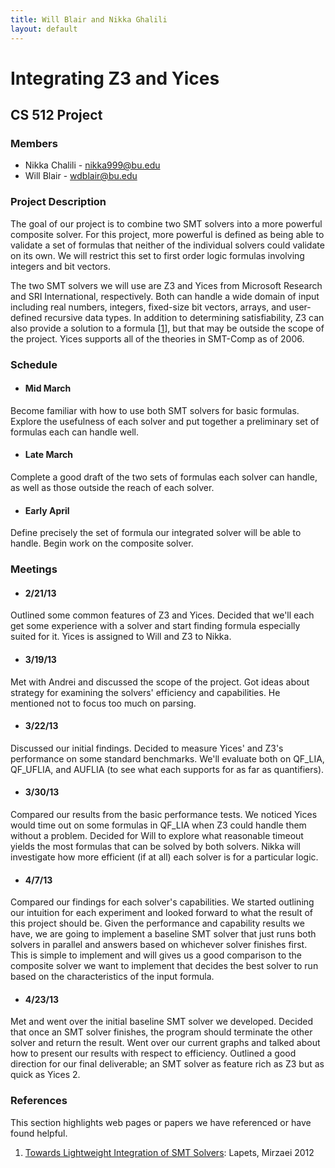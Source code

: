 ```yaml
---
title: Will Blair and Nikka Ghalili
layout: default
---
```


# Integrating Z3 and Yices 
## CS 512 Project

### Members

* Nikka Chalili - nikka999@bu.edu
* Will Blair - wdblair@bu.edu

### Project Description

The goal of our project is to combine two SMT solvers into a more powerful composite
solver. For this project, more powerful is defined as being able to validate a set of formulas that neither
of the individual solvers could validate on its own. We will restrict this set to first order logic formulas
involving integers and bit vectors.


The two SMT solvers we will use are Z3 and Yices from Microsoft Research and SRI International, respectively.
Both can handle a wide domain of input including real numbers, integers, fixed-size bit vectors, arrays, and
user-defined recursive data types. In addition to determining satisfiability, Z3 can also provide a solution
to a formula \[[1]\], but that may be outside the scope of the project. Yices supports all of the theories in
SMT-Comp as of 2006.

### Schedule

* #### Mid March
Become familiar with how to use both SMT solvers for basic formulas. Explore the usefulness of each
solver and put together a preliminary set of formulas each can handle well.
* #### Late March
Complete a good draft of the two sets of formulas each solver can handle, as well as those outside the reach
of each solver.
* #### Early April
Define precisely the set of formula our integrated solver will be able to handle. Begin work on the composite solver.

### Meetings

* #### 2/21/13
Outlined some common features of Z3 and Yices. Decided that we'll each get some experience
with a solver and start finding formula especially suited for it.  Yices is assigned to Will and Z3 to Nikka.

* #### 3/19/13
Met with Andrei and discussed the scope of the project. Got ideas about strategy for examining
the solvers' efficiency and capabilities. He mentioned not to focus too much on parsing.

* #### 3/22/13
Discussed our initial findings. Decided to measure Yices' and Z3's performance on some standard
benchmarks. We'll evaluate both on QF_LIA, QF_UFLIA, and AUFLIA (to see what each supports for as
far as quantifiers).

* #### 3/30/13
Compared our results from the basic performance tests. We noticed Yices would time out on some
formulas in QF_LIA when Z3 could handle them without a problem. Decided for Will to explore what
reasonable timeout yields the most formulas that can be solved by both solvers. Nikka will investigate
how more efficient (if at all) each solver is for a particular logic.

* #### 4/7/13
Compared our findings for each solver's capabilities. We started outlining our intuition for each
experiment and looked forward to what the result of this project should be. Given the performance
and capability results we have, we are going to implement a baseline SMT solver that just runs both
solvers in parallel and answers based on whichever solver finishes first. This is simple to
implement and will gives us a good comparison to the composite solver we want to implement that
decides the best solver to run based on the characteristics of the input formula.

* #### 4/23/13
Met and went over the initial baseline SMT solver we developed. Decided that once an SMT solver finishes, 
the program should terminate the other solver and return the result. Went over our current graphs and
talked about how to present our results with respect to efficiency. Outlined a good direction for our final
deliverable; an SMT solver as feature rich as Z3 but as quick as Yices 2.

### References

This section highlights web pages or papers we have referenced or have found helpful.

1. [Towards Lightweight Integration of SMT Solvers][1]: Lapets, Mirzaei 2012

[1]: http://www.cs.bu.edu/techreports/pdf/2012-017-smt-integration.pdf
